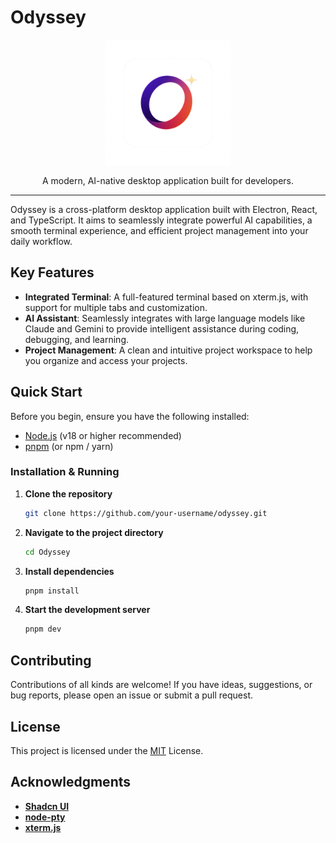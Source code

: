 # Odyssey

<p align="center">
  <img src="./public/Odyssey.png" alt="Odyssey Logo" width="200">
</p>

<p align="center">
  A modern, AI-native desktop application built for developers.
</p>

---

Odyssey is a cross-platform desktop application built with Electron, React, and TypeScript. It aims to seamlessly integrate powerful AI capabilities, a smooth terminal experience, and efficient project management into your daily workflow.

## Key Features

- **Integrated Terminal**: A full-featured terminal based on xterm.js, with support for multiple tabs and customization.
- **AI Assistant**: Seamlessly integrates with large language models like Claude and Gemini to provide intelligent assistance during coding, debugging, and learning.
- **Project Management**: A clean and intuitive project workspace to help you organize and access your projects.

## Quick Start

Before you begin, ensure you have the following installed:

- [Node.js](https://nodejs.org/) (v18 or higher recommended)
- [pnpm](https://pnpm.io/installation) (or npm / yarn)

### Installation & Running

1.  **Clone the repository**
    ```bash
    git clone https://github.com/your-username/odyssey.git
    ```

2.  **Navigate to the project directory**
    ```bash
    cd Odyssey
    ```

3.  **Install dependencies**
    ```bash
    pnpm install
    ```

4.  **Start the development server**
    ```bash
    pnpm dev
    ```


## Contributing

Contributions of all kinds are welcome! If you have ideas, suggestions, or bug reports, please open an issue or submit a pull request.

## License

This project is licensed under the [MIT](./LICENSE) License.

## Acknowledgments

- **[Shadcn UI](https://ui.shadcn.com/)**
- **[node-pty](https://github.com/microsoft/node-pty)**
- **[xterm.js](https://github.com/xtermjs/xterm.js)**
